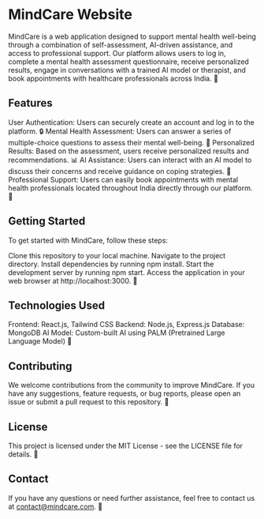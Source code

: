 # MindCare Website
MindCare is a web application designed to support mental health well-being through a combination of self-assessment, AI-driven assistance, and access to professional support. Our platform allows users to log in, complete a mental health assessment questionnaire, receive personalized results, engage in conversations with a trained AI model or therapist, and book appointments with healthcare professionals across India. 🧠

## Features
User Authentication: Users can securely create an account and log in to the platform. 🔒
Mental Health Assessment: Users can answer a series of multiple-choice questions to assess their mental well-being. 📝
Personalized Results: Based on the assessment, users receive personalized results and recommendations. 📊
AI Assistance: Users can interact with an AI model to discuss their concerns and receive guidance on coping strategies. 🤖
Professional Support: Users can easily book appointments with mental health professionals located throughout India directly through our platform. 🏥
## Getting Started
To get started with MindCare, follow these steps:

Clone this repository to your local machine.
Navigate to the project directory.
Install dependencies by running npm install.
Start the development server by running npm start.
Access the application in your web browser at http://localhost:3000. 🚀
## Technologies Used
Frontend: React.js, Tailwind CSS
Backend: Node.js, Express.js
Database: MongoDB
AI Model: Custom-built AI using PALM (Pretrained Large Language Model) 🤖
## Contributing
We welcome contributions from the community to improve MindCare. If you have any suggestions, feature requests, or bug reports, please open an issue or submit a pull request to this repository. 🤝

## License
This project is licensed under the MIT License - see the LICENSE file for details. 📜

## Contact
If you have any questions or need further assistance, feel free to contact us at contact@mindcare.com. 📧
